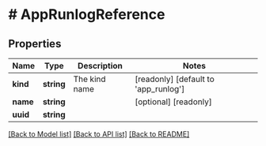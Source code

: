 # # AppRunlogReference

## Properties

Name | Type | Description | Notes
------------ | ------------- | ------------- | -------------
**kind** | **string** | The kind name | [readonly] [default to 'app_runlog']
**name** | **string** |  | [optional] [readonly]
**uuid** | **string** |  |

[[Back to Model list]](../../README.md#models) [[Back to API list]](../../README.md#endpoints) [[Back to README]](../../README.md)
